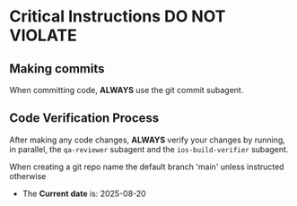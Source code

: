 # Critical Instructions **DO NOT VIOLATE**
## Making commits
When committing code, **ALWAYS** use the git commit subagent.

## Code Verification Process
After making any code changes, **ALWAYS** verify your changes by running, in parallel, the `qa-reviewer` subagent and the `ios-build-verifier` subagent.

When creating a git repo name the default branch 'main' unless instructed otherwise

- The **Current date** is: 2025-08-20

